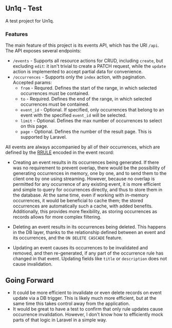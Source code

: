 ## Un1q - Test
A test project for Un1q.

### Features
The main feature of this project is its events API, which has the URI `/api`.
The API exposes several endpoints:

- `/events` - Supports all resource actions for CRUD, including `create`, but excluding `edit`:
  it isn't trivial to create a PATCH request, while the `update` action is implemented to accept
  partial data for convenience.
- `/occurrences` - Supports only the `index` action, with pagination. Accepted params:
    * `from` - Requred. Defines the start of the range, in which selected occurrences must be contained.
    * `to` - Required. Defines the end of the range, in which selected occurrences must be contained.
    * `event_id` - Optional. If specified, only occurrences that belong to an event with the specified
      `event_id` will be selected.
    * `limit` - Optional. Defines the max number of occurrences to select on this page.
    * `page` - Optional. Defines the number of the result page. This is supported by Laravel.

All events are always accompanied by all of their occurrences, which are defined by the [RRULE][]
encoded in the event record:

- Creating an event results in its occurrences being generated. If there was no requirement to prevent
  overlap, there would be the possibility of generating occurrences in memory, one by one,
  and to send them to the client one by one using streaming. However, because no overlap is
  permitted for any occurrence of any existing event, it is more efficient and simple to query
  for occurrences directly, and thus to store them in the database. At the same time, even if working
  with in-memory occurrences, it would be beneficial to cache them; the stored occurrences are
  automatically such a cache, with added benefits. Additionally, this provides more flexibility, as
  storing occurrences as records allows for more complex filtering.

- Deleting an event results in its occurrences being deleted. This happens in the DB layer, thanks
  to the relationship defined between an event and its occurrences, and the `ON DELETE CASCADE` feature.

- Updating an event causes its occurrences to be invalidated and removed, and then re-generated, if any part of the
  occurrence rule has changed in that event. Updating fields like `title` or `description` does not cause invalidation.

## Going Forward
- It could be more efficient to invalidate or even delete records on event update via a DB trigger.
  This is likely much more efficient, but at the same time this takes control away from the application.
- It would be great to have a test to confirm that only rule updates cause occurrence invalidation.
  However, I don't know how to efficiently mock parts of that logic in Laravel in a simple way.


[RRULE]: https://icalendar.org/iCalendar-RFC-5545/3-8-5-3-recurrence-rule.html
